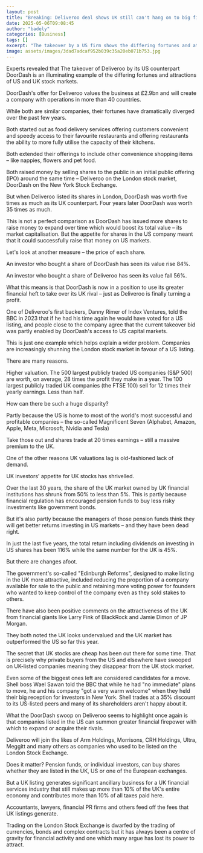 ```yaml
---
layout: post
title: "Breaking: Deliveroo deal shows UK still can't hang on to big firms"
date: 2025-05-06T09:08:45
author: "badely"
categories: [Business]
tags: []
excerpt: "The takeover by a US firm shows the differing fortunes and attractions of US and UK stock markets."
image: assets/images/3dad7adcaf952b039c35a20eb071b753.jpg
---
```


Experts revealed that The takeover of Deliveroo by its US counterpart DoorDash is an illuminating example of the differing fortunes and attractions of US and UK stock markets.

DoorDash's offer for Deliveroo values the business at £2.9bn and will create a  company with operations in more than 40 countries.

While both are similar companies, their fortunes have dramatically diverged over the past few years.

Both started out as food delivery services offering customers convenient and speedy access to their favourite restaurants and offering restaurants the ability to more fully utilise the capacity of their kitchens.

Both extended their offerings to include other convenience shopping items – like nappies, flowers and pet food.

Both raised money by selling shares to the public in an initial public offering (IPO) around the same time – Deliveroo on the London stock market, DoorDash on the New York Stock Exchange.

But when Deliveroo listed its shares in London, DoorDash was worth five times as much as its UK counterpart. Four years later DoorDash was worth 35 times as much.

This is not a perfect comparison as DoorDash has issued more shares to raise money to expand over time which would boost its total value – its market capitalisation. But the appetite for shares in the US company meant that it could successfully raise that money on US markets.

Let's look at another measure – the price of each share.

An investor who bought a share of DoorDash has seen its value rise 84%.

An investor who bought a share of Deliveroo has seen its value fall 56%.

What this means is that DoorDash is now in a position to use its greater financial heft to take over its UK rival – just as Deliveroo is finally turning a profit.

One of Deliveroo's first backers, Danny Rimer of Index Ventures, told the BBC in 2023 that if he had his time again he would have voted for a US listing, and people close to the company agree that the current takeover bid was partly enabled by DoorDash's access to US capital markets.

This is just one example which helps explain a wider problem. Companies are increasingly shunning the London stock market in favour of a US listing.

There are many reasons.

Higher valuation. The 500 largest publicly traded US companies (S&P 500) are worth, on average, 28 times the profit they make in a year. The 100 largest publicly traded UK companies (the FTSE 100) sell for 12 times their yearly earnings. Less than half.

How can there be such a huge disparity?

Partly because the US is home to most of the world's most successful and profitable companies – the so-called Magnificent Seven (Alphabet, Amazon, Apple, Meta, Microsoft, Nvidia and Tesla)

Take those out and shares trade at 20 times earnings – still a massive premium to the UK.

One of the other reasons UK valuations lag is old-fashioned lack of demand.

UK investors' appetite for UK stocks has shrivelled.

Over the last 30 years, the share of the UK market owned by UK financial institutions has shrunk from 50% to less than 5%. This is partly because financial regulation has encouraged pension funds to buy less risky investments like government bonds.

But it's also partly because the managers of those pension funds think they will get better returns investing in US markets – and they have been dead right.

In just the last five years, the total return including dividends on investing in US shares has been 116% while the same number for the UK is 45%.

But there are changes afoot.

The government's so-called "Edinburgh Reforms", designed to make listing in the UK more attractive, included reducing the proportion of a company available for sale to the public and retaining more voting power for founders who wanted to keep control of the company even as they sold stakes to others.

There have also been positive comments on the attractiveness of the UK from financial giants like Larry Fink of BlackRock and Jamie Dimon of JP Morgan.

They both noted the UK looks undervalued and the UK market has outperformed the US so far this year.

The secret that UK stocks are cheap has been out there for some time. That is precisely why private buyers from the US and elsewhere have swooped on UK-listed companies meaning they disappear from the UK stock market.

Even some of the biggest ones left are considered candidates for a move. Shell boss Wael Sawan told the BBC that while he had "no immediate" plans to move, he and his company "got a very warm welcome" when they held their big reception for investors in New York. Shell trades at a 35% discount to its US-listed peers and many of its shareholders aren't happy about it.

What the DoorDash swoop on Deliveroo seems to highlight once again is that companies listed in the US can summon greater financial firepower with which to expand or acquire their rivals.

Deliveroo will join the likes of Arm Holdings, Morrisons, CRH Holdings, Ultra, Meggitt and many others as companies who used to be listed on the London Stock Exchange.

Does it matter? Pension funds, or individual investors, can buy shares whether they are listed in the UK, US or one of the European exchanges.

But a UK listing generates significant ancillary business for a UK financial services industry that still makes up more than 10% of the UK's entire economy and contributes more than 10% of all taxes paid here.

Accountants, lawyers, financial PR firms and others feed off the fees that UK listings generate.

Trading on the London Stock Exchange is dwarfed by the trading of currencies, bonds and complex contracts but it has always been a centre of gravity for financial activity and one which many argue has lost its power to attract.

